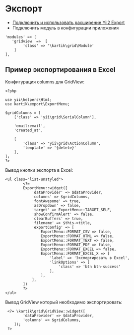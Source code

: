 # Экспорт

- [Подключить и использовать расширение Yii2 Export](https://github.com/kartik-v/yii2-export)
- Подключить модуль в конфигурации приложения
```
'modules' => [
   'gridview' =>  [
        'class' => '\kartik\grid\Module'
    ]
],
```

## Пример экспортирования в Excel
Конфигурация columns для GridView:
```
<?php

use yii\helpers\Html;
use kartik\export\ExportMenu;

$gridColumns = [
    ['class' => 'yii\grid\SerialColumn'],

    'email:email',
    'created_at',

    [
        'class' => 'yii\grid\ActionColumn',
        'template' => '{delete}'
    ],
];
?>

```

Вывод кнопки экспорта в Excel:
```
<ul class="list-unstyled">
        <?=
        ExportMenu::widget([
            'dataProvider' => $dataProvider,
            'columns' => $gridColumns,
            'fontAwesome' => true,
            'asDropdown' => false,
            'target' => ExportMenu::TARGET_SELF,
            'showConfirmAlert' => false,
            'clearBuffers' => true,
            'filename' => $this->title,
            'exportConfig' => [
                ExportMenu::FORMAT_CSV => false,
                ExportMenu::FORMAT_HTML => false,
                ExportMenu::FORMAT_TEXT => false,
                ExportMenu::FORMAT_PDF => false,
                ExportMenu::FORMAT_EXCEL => false,
                ExportMenu::FORMAT_EXCEL_X => [
                    'label' => 'Экспортировать в Excel',
                    'linkOptions' => [
                        'class' => 'btn btn-success'
                    ],
                ],
            ],
        ])
        ?>
</ul>

```

Вывод GridView который необходимо экспортировать:
```
 <?= \kartik\grid\GridView::widget([
        'dataProvider' => $dataProvider,
        'columns' => $gridColumns,
    ]); 
 ?>
```